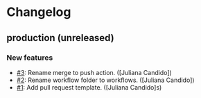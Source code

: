 # Changelog

## production (unreleased)

### New features

* [#3](https://github.com/Oicoteam/oico-changelog/pull/3): Rename merge to push action. ([Juliana Candido])
* [#2](https://github.com/Oicoteam/oico-changelog/pull/2): Rename workflow folder to workflows. ([Juliana Candido])
* [#1](https://github.com/Oicoteam/oico-changelog/pull/1): Add pull request template. ([Juliana Candido]s)
